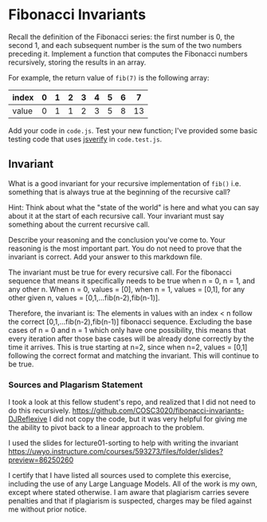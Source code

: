 # Fibonacci Invariants

Recall the definition of the Fibonacci series: the first number is 0, the second
1, and each subsequent number is the sum of the two numbers preceding it.
Implement a function that computes the Fibonacci numbers recursively, storing
the results in an array.

For example, the return value of `fib(7)` is the following array:

| index |  0  |  1  |  2  |  3  |  4  |  5  |  6  |  7  |
| ----- | --- | --- | --- | --- | --- | --- | --- | --- |
| value |  0  |  1  |  1  |  2  |  3  |  5  |  8  |  13 |

Add your code in `code.js`. Test your new function; I've provided some basic
testing code that uses [jsverify](https://jsverify.github.io/) in
`code.test.js`.

## Invariant

What is a good invariant for your recursive implementation of `fib()`
i.e. something that is always true at the beginning of the recursive call?

Hint: Think about what the "state of the world" is here and what you can say
about it at the start of each recursive call. Your invariant must say something
about the current recursive call.

Describe your reasoning and the conclusion you've come to. Your reasoning is the
most important part. You do not need to prove that the invariant is correct. Add
your answer to this markdown file.

The invariant must be true for every recursive call. For the fibonacci sequence that means it specifically needs to be true when n = 0, n = 1, and any other n. When n = 0, values = [0], when n = 1, values = [0,1], for any other given n, values = [0,1,...fib(n-2),fib(n-1)].

Therefore, the invariant is: The elements in values with an index < n follow the correct [0,1,...fib(n-2),fib(n-1)] fibonacci sequence. Excluding the base cases of n = 0 and n = 1 which only have one possibility, this means that every iteration after those base cases will be already done correctly by the time it arrives. This is true starting at n=2, since when n=2, values = [0,1] following the correct format and matching the invariant. This will continue to be true.

### Sources and Plagarism Statement

I took a look at this fellow student's repo, and realized that I did not need to do this recursively. https://github.com/COSC3020/fibonacci-invariants-DJReflexive 
I did not copy the code, but it was very helpful for giving me the ability to pivot back to a linear approach to the problem.

I used the slides for lecture01-sorting to help with writing the invariant https://uwyo.instructure.com/courses/593273/files/folder/slides?preview=86250260 

I certify that I have listed all sources used to complete this exercise, including the use of any Large Language Models. All of the work is my own, except where stated otherwise. I am aware that plagiarism carries severe penalties and that if plagiarism is suspected, charges may be filed against me without prior notice.
